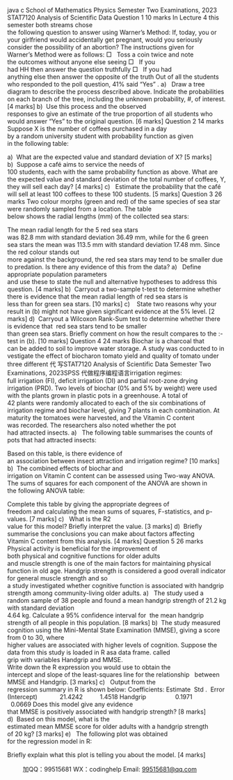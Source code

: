 java c
School of Mathematics  Physics 
Semester Two Examinations, 2023 
STAT7120 Analysis of Scientific Data 
Question 1 
10 marks 
In Lecture 4 this semester both streams chose the following question to answer using Warner’s Method:
If, today, you or your girlfriend would accidentally get pregnant, would you seriously consider the possibility of an abortion? 
The instructions given for Warner’s Method were as follows:
□   Toss a coin twice and note the outcomes without anyone else seeing
□   If you had HH then answer the question truthfully 
□   If you had anything else then answer the opposite of the truth
Out of all the students who responded to the poll question, 41% said “Yes” .
a)   Draw a tree diagram to describe the process described above. Indicate the
probabilities on each branch of the tree, including the unknown probability, #, of interest. [4 marks] 
b)  Use this process and the observed responses to give an estimate of the true proportion of all students who would answer “Yes” to the original question. [6 marks]
Question 2 
14 marks 
Suppose X is the number of coffees purchased in a day by a random university student with probability function as given in the following table:

a)  What are the expected value and standard deviation of X? [5 marks] 
b)  Suppose a café aims to service the needs of 100 students, each with the same
probability function as above. What are the expected value and standard deviation of the total number of coffees, Y, they will sell each day? [4 marks] 
c)   Estimate the probability that the café will sell at least 100 coffees to these 100 students. [5 marks]
Question 3 
26 marks 
Two colour morphs (green and red) of the same species of sea star were randomly
sampled from a location. The table below shows the radial lengths (mm) of the collected sea stars:

The mean radial length for the 5 red sea stars was 82.8 mm with standard deviation 36.49 mm, while for the 6 green sea stars the mean was 113.5 mm with standard deviation 17.48 mm.
Since the red colour stands out more against the background, the red sea stars may tend to be smaller due to predation. Is there any evidence of this from the data?
a)   Define appropriate population parameters and use these to state the null and alternative hypotheses to address this question. [4 marks]
b)  Carryout a two-sample t-test to determine whether there is evidence that the mean radial length of red sea stars is less than for green sea stars. [10 marks] 
c)    State two reasons why your result in (b) might not have given significant evidence at the 5% level. [2 marks] 
d)  Carryout a Wilcoxon Rank-Sum test to determine whether there is evidence that  red sea stars tend to be smaller than green sea stars. Briefly comment on how the result compares to the :-test in (b). [10 marks] 
Question 4 
24 marks 
Biochar is a charcoal that can be added to soil to improve water storage. A study was conducted to investigate the effect of biocharon tomato yield and quality of tomato under three different 代 写STAT7120 Analysis of Scientific Data Semester Two Examinations, 2023SPSS
代做程序编程语言irrigation regimes: full irrigation (FI), deficit irrigation (DI) and partial root-zone drying irrigation (PRD). Two levels of biochar (0% and 5% by weight) were used with the plants grown in plastic pots in a greenhouse. A total of 42 plants were randomly allocated to each of the six combinations of irrigation regime and biochar level, giving 7 plants in each combination.
At maturity the tomatoes were harvested, and the Vitamin C content was recorded. The researchers also noted whether the pot had attracted insects.
a)   The following table summarises the counts of pots that had attracted insects:

Based on this table, is there evidence of an association between insect attraction and irrigation regime? [10 marks] 
b)  The combined effects of biochar and irrigation on Vitamin C content can be
assessed using Two-way ANOVA. The sums of squares for each component of the ANOVA are shown in the following ANOVA table:

Complete this table by giving the appropriate degrees of freedom and calculating the mean sums of squares, F-statistics, and p-values. [7 marks] 
c)   What is the R2  value for this model? Briefly interpret the value. [3 marks] 
d)  Briefly summarise the conclusions you can make about factors affecting Vitamin C content from this analysis. [4 marks] 
Question 5 
26 marks 
Physical activity is beneficial for the improvement of both physical and cognitive functions for older adults and muscle strength is one of the main factors for maintaining physical function in old age. Handgrip strength is considered a good overall indicator for general muscle strength and so a study investigated whether cognitive function is associated with handgrip strength among community-living older adults.
a)   The study used a random sample of 38 people and found a mean handgrip strength of 21.2 kg with standard deviation 4.64 kg. Calculate a 95% confidence interval for  the mean handgrip strength of all people in this population. [8 marks] 
b)  The study measured cognition using the Mini-Mental State Examination (MMSE),
giving a score from 0 to 30, where higher values are associated with higher levels of cognition. Suppose the data from this study is loaded in R asa data frame. called grip with variables Handgrip and MMSE. Write down the R expression you would use to obtain the intercept and slope of the least-squares line for the relationship   between MMSE and Handgrip. [3 marks] 
c)   Output from the regression summary in R is shown below:
Coefficients:
Estimate  Std .  Error
(Intercept)             21.4242          1.4518 
Handgrip                 0.1971          0.0669
Does this model give any evidence that MMSE is positively associated with handgrip strength? [8 marks] 
d)  Based on this model, what is the estimated mean MMSE score for older adults with a handgrip strength of 20 kg? [3 marks] 
e)   The following plot was obtained for the regression model in R:

Briefly explain what this plot is telling you about the model. [4 marks] 







         
加QQ：99515681  WX：codinghelp  Email: 99515681@qq.com
